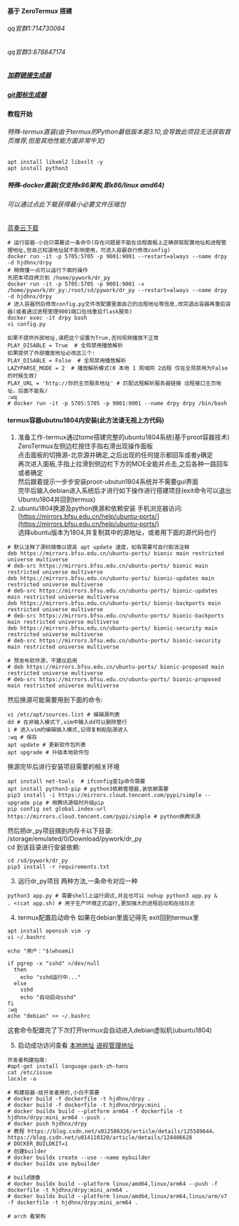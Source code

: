 #### 基于 ZeroTermux 搭建
###### qq官群1:714730084
###### qq官群3:878847174
##### [加群链接生成器](https://qun.qq.com/join.html)
##### [git图标生成器](https://github.com/badges/shields)
#### 教程开始
###### 特殊-termux直装(由于termux的Python最低版本是3.10,会导致此项目无法获取首页推荐,但是其他性能方面非常牛叉)
```shell
apt install libxml2 libxslt -y
apt install python3
```

##### 特殊-docker直装(仅支持x86架构,即x86/linux amd64)
###### 可以通过点此下载获得最小必要文件压缩包
[蓝奏云下载](https://wwi.lanzoup.com/iDeIj0b27qob)
```shell
# 运行容器-小白只需要这一条命令(存在问题是不能在远程面板上正确获取配置地址和进程管理地址,但自己知道地址就不影响使用，可进入容器自行修改config)
docker run -it -p 5705:5705 -p 9001:9001 --restart=always --name drpy -d hjdhnx/drpy
# 稍微懂一点可以运行下面的操作
先把本项目拷贝到 /home/pywork/dr_py 
docker run -it -p 5705:5705 -p 9001:9001 -v /home/pywork/dr_py:/root/sd/pywork/dr_py --restart=always --name drpy -d hjdhnx/drpy
# 进入容器然后修改config.py文件改配置里面自己的远程地址等信息,改完退出容器再重启容器(或者通过进程管理9001端口在线重启flask服务)
docker exec -it drpy bash
vi config.py

如果不提供外部地址,请把这个设置为True,否则视频播放不正常
PLAY_DISABLE = True  # 全局禁用播放解析
如果提供了外部播放地址必改这三个:
PLAY_DISABLE = False  # 全局禁用播放解析
LAZYPARSE_MODE = 2  # 播放解析模式(0 本地 1 局域网 2远程 仅在全局禁用为False的时候生效)
PLAY_URL = 'http://你的主页服务地址' # 匹配远程解析服务器链接 远程接口主页地址，后面不能有/
:wq
# docker run -it -p 5705:5705 -p 9001:9001 --name drpy drpy /bin/bash
```
#### termux容器ubutnu1804内安装(此方法请无视上方代码)
1. 准备工作-termux通过tome搭建完整的ubuntu1804系统(基于proot容器技术)
ZeroTermux左侧边栏按住手指右滑出现操作面板  
点击面板的切换源-北京源并确定,之后出现的任何提示都回车或者y确定    
再次进入面板,手指上拉滑到侧边栏下方的MOE全能并点击,之后各种一路回车或者确定  
然后跟着提示一步步安装proot-ubutun1804系统并不需要gui界面  
完毕后输入debian进入系统后才进行如下操作进行搭建项目(exit命令可以退出Ubuntu1804并回到termux)  
2. ubuntu1804换源及python换源和依赖安装
手机浏览器访问: [https://mirrors.bfsu.edu.cn/help/ubuntu-ports/](https://mirrors.bfsu.edu.cn/help/ubuntu-ports/)  
选择ubuntu版本为1804,并复制其中的源地址，或者用下面的源代码也行  
```shell
# 默认注释了源码镜像以提高 apt update 速度，如有需要可自行取消注释
deb https://mirrors.bfsu.edu.cn/ubuntu-ports/ bionic main restricted universe multiverse
# deb-src https://mirrors.bfsu.edu.cn/ubuntu-ports/ bionic main restricted universe multiverse
deb https://mirrors.bfsu.edu.cn/ubuntu-ports/ bionic-updates main restricted universe multiverse
# deb-src https://mirrors.bfsu.edu.cn/ubuntu-ports/ bionic-updates main restricted universe multiverse
deb https://mirrors.bfsu.edu.cn/ubuntu-ports/ bionic-backports main restricted universe multiverse
# deb-src https://mirrors.bfsu.edu.cn/ubuntu-ports/ bionic-backports main restricted universe multiverse
deb https://mirrors.bfsu.edu.cn/ubuntu-ports/ bionic-security main restricted universe multiverse
# deb-src https://mirrors.bfsu.edu.cn/ubuntu-ports/ bionic-security main restricted universe multiverse

# 预发布软件源，不建议启用
# deb https://mirrors.bfsu.edu.cn/ubuntu-ports/ bionic-proposed main restricted universe multiverse
# deb-src https://mirrors.bfsu.edu.cn/ubuntu-ports/ bionic-proposed main restricted universe multiverse
```
然后换源可能需要用到下面的命令:
```shell
vi /etc/apt/sources.list # 编辑源列表
dd # 在非输入模式下,vim中输入dd可以删除整行
i # 进入vim的编辑插入模式,记得复制粘贴源进入
:wq # 保存
apt update # 更新软件包列表
apt upgrade # 升级本地软件包
```
 换源完毕后进行安装项目需要的相关环境
```shell
apt install net-tools  # ifconfig查Ip命令需要
apt install python3-pip # python3依赖管理器,装依赖需要
pip3 install -i https://mirrors.cloud.tencent.com/pypi/simple --upgrade pip # 用腾讯源临时升级pip
pip config set global.index-url https://mirrors.cloud.tencent.com/pypi/simple # python换腾讯源

```
然后把dr_py项目搞到内存卡以下目录:  
/storage/emulated/0/Download/pywork/dr_py  
cd 到该目录进行安装依赖:  
```shell
cd /sd/pywork/dr_py
pip3 install -r requirements.txt
```
3. 运行dr_py项目
两种方法,一条命令对应一种
```shell
python3 app.py # 需要shell上运行调试,并且也可以 nohup python3 app.py &
. <(cat app.sh) # 用于生产环境正式运行,更加强大的进程启动和在线日志
```
4. termux配置启动命令
如果在debian里面记得先 exit回到termux里
```shell
apt install openssh vim -y
vi ~/.bashrc

echo "用户："$(whoami)

if pgrep -x "sshd" >/dev/null
  then
    echo "sshd运行中..."
  else
    sshd
    echo "自动启动sshd"
fi
:wq
echo "debian" >> ~/.bashrc
```
这套命令配置完了下次打开termux会自动进入debian虚拟机(ubuntu1804)

5. 启动成功访问查看
[本地地址](http://localhost:5705)
[进程管理地址](http://localhost:9001)  
```shell
开发者构建指南:
#apt-get install language-pack-zh-hans
cat /etc/issue
locale -a

# 构建容器-给开发者用的,小白不需要
# docker build -f dockerfile -t hjdhnx/drpy .
# docker build -f dockerfile -t hjdhnx/drpy:mini .
# docker buildx build --platform arm64 -f dockerfile -t hjdhnx/drpy:mini_arm64 --push .
# docker push hjdhnx/drpy
# 教程 https://blog.csdn.net/u012586326/article/details/125589644，https://blog.csdn.net/u014110320/article/details/124406628
# DOCKER_BUILDKIT=1
# 创建builder
# docker buildx create --use --name mybuilder
# docker buildx use mybuilder

# build镜像
# docker buildx build --platform linux/amd64,linux/arm64 --push -f dockerfile -t hjdhnx/drpy:mini_arm64 .
# docker buildx build --platform linux/amd64,linux/arm64,linux/arm/v7 -f dockerfile -t hjdhnx/drpy:mini_arm64 .

# arch 看架构
```

